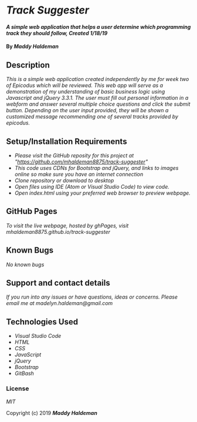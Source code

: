 # _Track Suggester_

#### _A simple web application that helps a user determine which programming track they should follow, Created 1/18/19_

#### By _**Maddy Haldeman**_

## Description

_This is a simple web application created independently by me for week two of Epicodus which will be reviewed. This web app will serve as a demonstration of my understanding of basic business logic using Javascript and jQuery 3.3.1. The user must fill out personal information in a webform and answer several multiple choice questions and click the submit button. Depending on the user input provided, they will be shown a customized message recommending one of several tracks provided by epicodus._

## Setup/Installation Requirements

* _Please visit the GitHub reposity for this project at "https://github.com/mhaldeman8875/track-suggester"_
* _This code uses CDNs for Bootstrap and jQuery, and links to images online so make sure you have an internet connection_
* _Clone repository or download to desktop_
* _Open files using IDE (Atom or Visual Studio Code) to view code._
* _Open index.html using your preferred web browser to preview webpage._


## GitHub Pages

_To visit the live webpage, hosted by ghPages, visit mhaldeman8875.github.io/track-suggester_

## Known Bugs

_No known bugs_

## Support and contact details

_If you run into any issues or have questions, ideas or concerns.  Please email me at madelyn.haldeman@gmail.com_

## Technologies Used

* _Visual Studio Code_
* _HTML_
* _CSS_
* _JavaScript_
* _jQuery_
* _Bootstrap_
* _GitBash_

### License

*MIT*

Copyright (c) 2019 **_Maddy Haldeman_**
